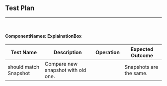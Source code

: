 ## Test Plan 
--------

<br>

#### ComponentNames: ExplainationBox

|Test Name|Description|Operation|Expected Outcome|
|----|------|----------------|------------|
| should match Snapshot | Compare new snapshot with old one. |  | Snapshots are the same. |
